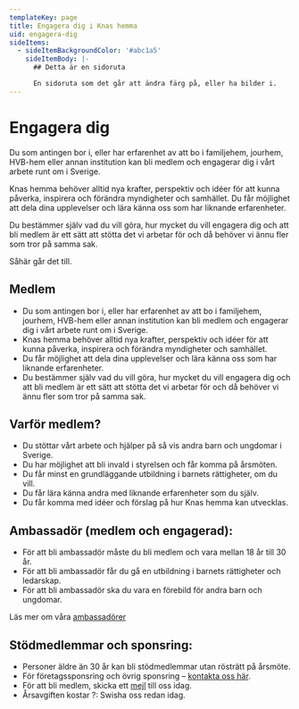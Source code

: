 ```yaml
---
templateKey: page
title: Engagera dig i Knas hemma
uid: engagera-dig
sideItems:
  - sideItemBackgroundColor: '#abc1a5'
    sideItemBody: |-
      ## Detta är en sidoruta

      En sidoruta som det går att ändra färg på, eller ha bilder i.
---
```

# Engagera dig

Du som antingen bor i, eller har erfarenhet av att bo i familjehem, jourhem, HVB-hem eller annan institution kan bli medlem och engagerar dig i vårt arbete runt om i Sverige. 

Knas hemma behöver alltid nya krafter, perspektiv och idéer för att kunna påverka, inspirera och förändra myndigheter och samhället. Du får möjlighet att dela dina upplevelser och lära känna oss som har liknande erfarenheter.

Du bestämmer själv vad du vill göra, hur mycket du vill engagera dig och att bli medlem är ett sätt att stötta det vi arbetar för och då behöver vi ännu fler som tror på samma sak.

Såhär går det till.

## Medlem

* Du som antingen bor i, eller har erfarenhet av att bo i familjehem, jourhem, HVB-hem eller annan institution kan bli medlem och engagerar dig i vårt arbete runt om i Sverige. 
* Knas hemma behöver alltid nya krafter, perspektiv och idéer för att kunna påverka, inspirera och förändra myndigheter och samhället.
* Du får möjlighet att dela dina upplevelser och lära känna oss som har liknande erfarenheter. 
* Du bestämmer själv vad du vill göra, hur mycket du vill engagera dig och att bli medlem är ett sätt att stötta det vi arbetar för och då behöver vi ännu fler som tror på samma sak.

## Varför medlem?

* Du stöttar vårt arbete och hjälper på så vis andra barn och ungdomar i
  Sverige.
* Du har möjlighet att bli invald i styrelsen och får komma på årsmöten.
* Du får minst en grundläggande utbildning i barnets rättigheter, om du vill.
* Du får lära känna andra med liknande erfarenheter som du själv.
* Du får komma med idéer och förslag på hur Knas hemma kan utvecklas.

## Ambassadör (medlem och engagerad):

* För att bli ambassadör måste du bli medlem och vara mellan 18 år till 30 år.
* För att bli ambassadör får du gå en utbildning i barnets rättigheter och ledarskap.
* För att bli ambassadör ska du vara en förebild för andra barn och ungdomar.

Läs mer om våra [ambassadörer](/ambassadorer)

## Stödmedlemmar och sponsring:

* Personer äldre än 30 år kan bli stödmedlemmar utan rösträtt på årsmöte. 
* För företagssponsring och övrig sponsring – [kontakta oss här](/kontakt).
* För att bli medlem, skicka ett [mejl](mailto:info@knashemma.se) till oss idag.
* Årsavgiften kostar ?: Swisha oss redan idag.
